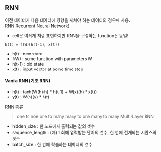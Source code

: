 ## RNN
이전 데이터가 다음 데이터에 영향을 끼쳐야 하는 데이터의 경우에 사용.
RNN(Recurrent Neural Network)

* cell은 여러개 처럼 표현하지만 RNN을 구성하는 function은 동일!
```
h(t) = f(W)(h(t-1), x(t))
```
- h(t) : new state
- f(W) : some function with parameters W
- h(t-1) : old state
- x(t) : input vector at some time step

#### Vanila RNN (기초 RNN)
- h(t) : tanh(W(h)(h) * h(t-1) + W(x)(h) * x(t))
- y(t) : W(h)(y) * h(t)

RNN 종류
> one to noe
> one to many
> many to one
> many to many
> Multi-Layer RNN

* hidden_size : 한 노드에서 출력되는 값의 갯수
* sequence_length : (예) 1 회에 입력받는 단어의 갯수, 한 번에 전개되는 시퀀스의 횟수
* batch_size : 한 번에 학습하는 데이터의 갯수

